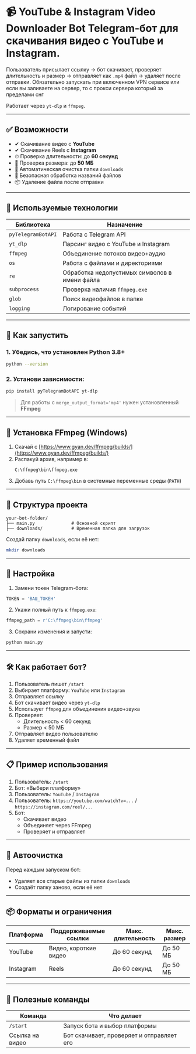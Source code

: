 # 📹 YouTube & Instagram Video Downloader Bot **Telegram-бот для скачивания видео с YouTube и Instagram.**

Пользователь присылает ссылку → бот скачивает, проверяет длительность и размер → отправляет как `.mp4` файл → удаляет после отправки. Обязательно запускать при включенном VPN сервисе или если вы заливаете на сервер, то с прокси сервера который за пределами снг

Работает через `yt-dlp` и `ffmpeg`.

---

## ✅ Возможности

- ✔ Скачивание видео с **YouTube**
- ✔ Скачивание Reels с **Instagram**
- ⏱ Проверка длительности: до **60 секунд**
- 💾 Проверка размера: до **50 МБ**
- 🧹 Автоматическая очистка папки `downloads`
- 🔐 Безопасная обработка названий файлов
- 📦 Удаление файла после отправки

---

## 🧰 Используемые технологии

| Библиотека | Назначение |
|------------|-------------|
| `pyTelegramBotAPI` | Работа с Telegram API |
| `yt_dlp` | Парсинг видео с YouTube и Instagram |
| `ffmpeg` | Объединение потоков видео+аудио |
| `os` | Работа с файлами и директориями |
| `re` | Обработка недопустимых символов в имени файла |
| `subprocess` | Проверка наличия `ffmpeg.exe` |
| `glob` | Поиск видеофайлов в папке |
| `logging` | Логирование событий |

---

## 🚀 Как запустить

### 1. Убедись, что установлен Python 3.8+

```bash
python --version
```

### 2. Установи зависимости:

```bash
pip install pyTelegramBotAPI yt-dlp
```

> Для работы с `merge_output_format='mp4'` нужен установленный **FFmpeg**

---

## 🔧 Установка FFmpeg (Windows)

1. Скачай с [https://www.gyan.dev/ffmpeg/builds/](https://www.gyan.dev/ffmpeg/builds/)
2. Распакуй архив, например в:
   ```
   C:\ffmpeg\bin\ffmpeg.exe
   ```
3. Добавь путь `C:\ffmpeg\bin` в системные переменные среды (`PATH`)

---

## 📁 Структура проекта

```
your-bot-folder/
├── main.py              # Основной скрипт
├── downloads/           # Временная папка для загрузок
```

Создай папку `downloads`, если её нет:

```bash
mkdir downloads
```

---

## 📝 Настройка

1. Замени токен Telegram-бота:

```python
TOKEN = 'ВАШ_ТОКЕН'
```

2. Укажи полный путь к `ffmpeg.exe`:

```python
ffmpeg_path = r'C:\ffmpeg\bin\ffmpeg'
```

3. Сохрани изменения и запусти:

```bash
python main.py
```

---

## 🛠 Как работает бот?

1. Пользователь пишет `/start`
2. Выбирает платформу: `YouTube` или `Instagram`
3. Отправляет ссылку
4. Бот скачивает видео через `yt-dlp`
5. Использует `ffmpeg` для объединения видео+звука
6. Проверяет:
   - Длительность < 60 секунд
   - Размер < 50 МБ
7. Отправляет видео пользователю
8. Удаляет временный файл

---

## 📋 Пример использования

1. Пользователь: `/start`
2. Бот: «Выбери платформу»
3. Пользователь: `YouTube` / `Instagram`
4. Пользователь: `https://youtube.com/watch?v=...` / `https://instagram.com/reel/...`
5. Бот:  
   - Скачивает видео  
   - Объединяет через FFmpeg  
   - Проверяет и отправляет

---

## 📁 Автоочистка

Перед каждым запуском бот:
- Удаляет все старые файлы из папки `downloads`
- Создаёт папку заново, если её нет

---

## 📦 Форматы и ограничения

| Платформа | Поддерживаемые ссылки | Макс. длительность | Макс. размер |
|-----------|----------------------|--------------------|--------------|
| YouTube   | Видео, короткие видео | До 60 секунд       | До 50 МБ     |
| Instagram | Reels                 | До 60 секунд       | До 50 МБ     |

---

## 📌 Полезные команды

| Команда | Что делает |
|--------|-------------|
| `/start` | Запуск бота и выбор платформы |
| Ссылка на видео | Бот скачивает, проверяет и отправляет его |


